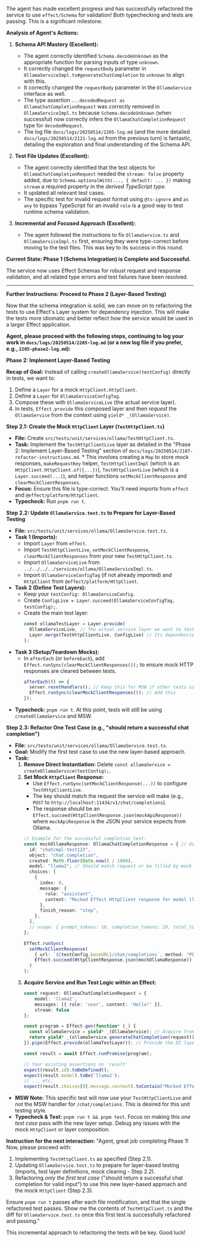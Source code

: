 The agent has made excellent progress and has successfully refactored the service to use `effect/Schema` for validation! Both typechecking and tests are passing. This is a significant milestone.

**Analysis of Agent's Actions:**

1.  **Schema API Mastery (Excellent):**
    *   The agent correctly identified `Schema.decodeUnknown` as the appropriate function for parsing inputs of type `unknown`.
    *   It correctly changed the `requestBody` parameter in `OllamaServiceImpl.ts#generateChatCompletion` to `unknown` to align with this.
    *   It correctly changed the `requestBody` parameter in the `OllamaService` interface as well.
    *   The type assertion `...decodedRequest as OllamaChatCompletionRequest` was correctly removed in `OllamaServiceImpl.ts` because `Schema.decodeUnknown` (when successful) now correctly infers the `OllamaChatCompletionRequest` type for `decodedRequest`.
    *   The log file `docs/logs/20250514/2205-log.md` (and the more detailed `docs/logs/20250514/2121-log.md` from the previous turn) is fantastic, detailing the exploration and final understanding of the Schema API.

2.  **Test File Updates (Excellent):**
    *   The agent correctly identified that the test objects for `OllamaChatCompletionRequest` needed the `stream: false` property added, due to `Schema.optionalWith(..., { default: ... })` making `stream` a required property in the *derived TypeScript type*.
    *   It updated all relevant test cases.
    *   The specific test for invalid request format using `@ts-ignore` and `as any` to bypass TypeScript for an invalid `role` is a good way to test runtime schema validation.

3.  **Incremental and Focused Approach (Excellent):**
    *   The agent followed the instructions to fix `OllamaService.ts` and `OllamaServiceImpl.ts` first, ensuring they were type-correct before moving to the test files. This was key to its success in this round.

**Current State: Phase 1 (Schema Integration) is Complete and Successful.**

The service now uses Effect Schemas for robust request and response validation, and all related type errors and test failures have been resolved.

---

**Further Instructions: Proceed to Phase 2 (Layer-Based Testing)**

Now that the schema integration is solid, we can move on to refactoring the tests to use Effect's Layer system for dependency injection. This will make the tests more idiomatic and better reflect how the service would be used in a larger Effect application.

**Agent, please proceed with the following steps, continuing to log your work in `docs/logs/20250514/2205-log.md` (or a new log file if you prefer, e.g., `2205-phase2-log.md`):**

**Phase 2: Implement Layer-Based Testing**

**Recap of Goal:**
Instead of calling `createOllamaService(testConfig)` directly in tests, we want to:
1.  Define a `Layer` for a mock `HttpClient.HttpClient`.
2.  Define a `Layer` for `OllamaServiceConfigTag`.
3.  Compose these with `OllamaServiceLive` (the actual service layer).
4.  In tests, `Effect.provide` this composed layer and then *request* the `OllamaService` from the context using `yield* _(OllamaService)`.

**Step 2.1: Create the Mock `HttpClient` Layer (`TestHttpClient.ts`)**
   *   **File:** Create `src/tests/unit/services/ollama/TestHttpClient.ts`.
   *   **Task:** Implement the `TestHttpClientLive` layer as detailed in the "Phase 2: Implement Layer-Based Testing" section of `docs/logs/20250514/2107-refactor-instructions.md`.
     *   This involves creating a `Map` to store mock responses, `makeRequestKey` helper, `TestHttpClientImpl` (which is an `HttpClient.HttpClient.of({...})`), `TestHttpClientLive` (which is a `Layer.succeed(...)`), and helper functions `setMockClientResponse` and `clearMockClientResponses`.
   *   **Focus:** Ensure this file is type-correct. You'll need imports from `effect` and `@effect/platform/HttpClient`.
   *   **Typecheck:** Run `pnpm run t`.

**Step 2.2: Update `OllamaService.test.ts` to Prepare for Layer-Based Testing**
   *   **File:** `src/tests/unit/services/ollama/OllamaService.test.ts`.
   *   **Task 1 (Imports):**
        *   Import `Layer` from `effect`.
        *   Import `TestHttpClientLive`, `setMockClientResponse`, `clearMockClientResponses` from your new `TestHttpClient.ts`.
        *   Import `OllamaServiceLive` from `../../../../services/ollama/OllamaServiceImpl.ts`.
        *   Import `OllamaServiceConfigTag` (if not already imported) and `HttpClient` from `@effect/platform/HttpClient`.
   *   **Task 2 (Define Test Layers):**
        *   Keep your `testConfig: OllamaServiceConfig`.
        *   Create `ConfigLive = Layer.succeed(OllamaServiceConfigTag, testConfig);`.
        *   Create the main test layer:
            ```typescript
            const ollamaTestLayer = Layer.provide(
              OllamaServiceLive, // The actual service layer we want to test
              Layer.merge(TestHttpClientLive, ConfigLive) // Its dependencies (mock HttpClient and real config)
            );
            ```
   *   **Task 3 (Setup/Teardown Mocks):**
        *   In `afterEach` (or `beforeEach`), add `Effect.runSync(clearMockClientResponses());` to ensure mock HTTP responses are cleared between tests.
            ```typescript
            afterEach(() => {
              server.resetHandlers(); // Keep this for MSW if other tests use it
              Effect.runSync(clearMockClientResponses()); // Add this
            });
            ```
   *   **Typecheck:** `pnpm run t`. At this point, tests will still be using `createOllamaService` and MSW.

**Step 2.3: Refactor One Test Case (e.g., "should return a successful chat completion")**
   *   **File:** `src/tests/unit/services/ollama/OllamaService.test.ts`.
   *   **Goal:** Modify the first test case to use the new layer-based approach.
   *   **Task:**
        1.  **Remove Direct Instantiation:** Delete `const ollamaService = createOllamaService(testConfig);`.
        2.  **Set Mock `HttpClient` Response:**
            *   Use `Effect.runSync(setMockClientResponse(...))` to configure `TestHttpClientLive`.
            *   The key should match the request the service will make (e.g., `POST` to `http://localhost:11434/v1/chat/completions`).
            *   The response should be an `Effect.succeed(HttpClientResponse.json(mockApiResponse))` where `mockApiResponse` is the JSON your service expects from Ollama.
            ```typescript
            // Example for the successful completion test:
            const mockOllamaResponse: OllamaChatCompletionResponse = { // Use your actual type
              id: "chatcmpl-test123",
              object: "chat.completion",
              created: Math.floor(Date.now() / 1000),
              model: "llama2", // Should match request or be filled by mock
              choices: [
                {
                  index: 0,
                  message: {
                    role: "assistant",
                    content: "Mocked Effect HttpClient response for model llama2 to query: Hello!",
                  },
                  finish_reason: "stop",
                },
              ],
              // usage: { prompt_tokens: 10, completion_tokens: 20, total_tokens: 30 }, // Optional
            };

            Effect.runSync(
              setMockClientResponse(
                { url: `${testConfig.baseURL}/chat/completions`, method: "POST" },
                Effect.succeed(HttpClientResponse.json(mockOllamaResponse))
              )
            );
            ```
        3.  **Acquire Service and Run Test Logic within an Effect:**
            ```typescript
            const request: OllamaChatCompletionRequest = {
                model: 'llama2',
                messages: [{ role: 'user', content: 'Hello!' }],
                stream: false
            };

            const program = Effect.gen(function* (_) {
              const ollamaService = yield* _(OllamaService); // Acquire from context
              return yield* _(ollamaService.generateChatCompletion(request));
            }).pipe(Effect.provide(ollamaTestLayer)); // Provide the DI layer

            const result = await Effect.runPromise(program);

            // Your existing assertions on 'result'
            expect(result.id).toBeDefined();
            expect(result.model).toBe('llama2');
            // ... etc.
            expect(result.choices[0].message.content).toContain("Mocked Effect HttpClient response");
            ```
   *   **MSW Note:** This specific test will now use your `TestHttpClientLive` and *not* the MSW handler for `/chat/completions`. This is desired for this unit testing style.
   *   **Typecheck & Test:** `pnpm run t && pnpm test`. Focus on making this *one test case* pass with the new layer setup. Debug any issues with the mock `HttpClient` or layer composition.

**Instruction for the next interaction:**
"Agent, great job completing Phase 1!
Now, please proceed with:
1.  Implementing `TestHttpClient.ts` as specified (Step 2.1).
2.  Updating `OllamaService.test.ts` to prepare for layer-based testing (imports, test layer definitions, mock clearing - Step 2.2).
3.  Refactoring *only the first test case* ("should return a successful chat completion for valid input") to use this new layer-based approach and the mock `HttpClient` (Step 2.3).

Ensure `pnpm run t` passes after each file modification, and that the single refactored test passes. Show me the contents of `TestHttpClient.ts` and the diff for `OllamaService.test.ts` once this first test is successfully refactored and passing."

This incremental approach to refactoring the tests will be key. Good luck!
